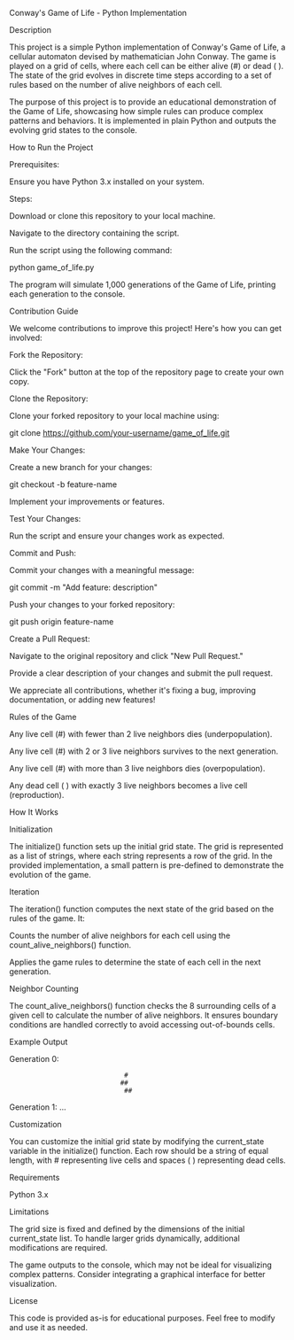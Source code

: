 Conway's Game of Life - Python Implementation

Description

This project is a simple Python implementation of Conway's Game of Life, a cellular automaton devised by mathematician John Conway. The game is played on a grid of cells, where each cell can be either alive (#) or dead ( ). The state of the grid evolves in discrete time steps according to a set of rules based on the number of alive neighbors of each cell.

The purpose of this project is to provide an educational demonstration of the Game of Life, showcasing how simple rules can produce complex patterns and behaviors. It is implemented in plain Python and outputs the evolving grid states to the console.

How to Run the Project

Prerequisites:

Ensure you have Python 3.x installed on your system.

Steps:

Download or clone this repository to your local machine.

Navigate to the directory containing the script.

Run the script using the following command:

python game_of_life.py

The program will simulate 1,000 generations of the Game of Life, printing each generation to the console.

Contribution Guide

We welcome contributions to improve this project! Here's how you can get involved:

Fork the Repository:

Click the "Fork" button at the top of the repository page to create your own copy.

Clone the Repository:

Clone your forked repository to your local machine using:

git clone https://github.com/your-username/game_of_life.git

Make Your Changes:

Create a new branch for your changes:

git checkout -b feature-name

Implement your improvements or features.

Test Your Changes:

Run the script and ensure your changes work as expected.

Commit and Push:

Commit your changes with a meaningful message:

git commit -m "Add feature: description"

Push your changes to your forked repository:

git push origin feature-name

Create a Pull Request:

Navigate to the original repository and click "New Pull Request."

Provide a clear description of your changes and submit the pull request.

We appreciate all contributions, whether it's fixing a bug, improving documentation, or adding new features!

Rules of the Game

Any live cell (#) with fewer than 2 live neighbors dies (underpopulation).

Any live cell (#) with 2 or 3 live neighbors survives to the next generation.

Any live cell (#) with more than 3 live neighbors dies (overpopulation).

Any dead cell ( ) with exactly 3 live neighbors becomes a live cell (reproduction).

How It Works

Initialization

The initialize() function sets up the initial grid state. The grid is represented as a list of strings, where each string represents a row of the grid. In the provided implementation, a small pattern is pre-defined to demonstrate the evolution of the game.

Iteration

The iteration() function computes the next state of the grid based on the rules of the game. It:

Counts the number of alive neighbors for each cell using the count_alive_neighbors() function.

Applies the game rules to determine the state of each cell in the next generation.

Neighbor Counting

The count_alive_neighbors() function checks the 8 surrounding cells of a given cell to calculate the number of alive neighbors. It ensures boundary conditions are handled correctly to avoid accessing out-of-bounds cells.

Example Output

Generation 0:
                                              
                                              
                                              
                                              
                                              
                                              
                                              
                                              
                                 #            
                                ##            
                                 ##           
                                              
                                              
                                              
                                              
                                              
                                              
                                              

Generation 1:
...

Customization

You can customize the initial grid state by modifying the current_state variable in the initialize() function. Each row should be a string of equal length, with # representing live cells and spaces ( ) representing dead cells.

Requirements

Python 3.x

Limitations

The grid size is fixed and defined by the dimensions of the initial current_state list. To handle larger grids dynamically, additional modifications are required.

The game outputs to the console, which may not be ideal for visualizing complex patterns. Consider integrating a graphical interface for better visualization.

License

This code is provided as-is for educational purposes. Feel free to modify and use it as needed.

